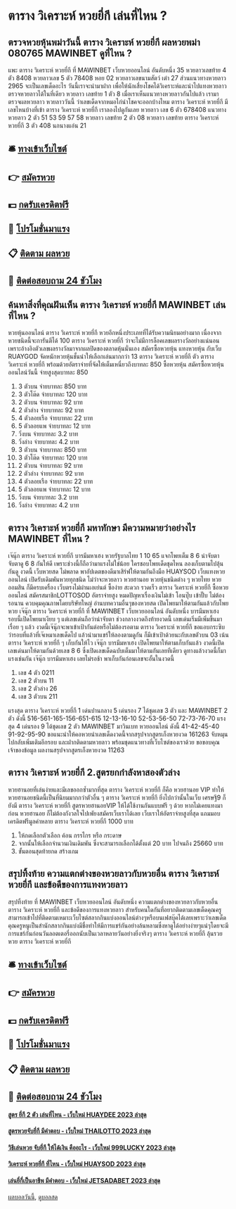 # ตาราง วิเคราะห์ หวยยี่กี เล่นที่ไหน ?
## ตรวจหวยหุ้นพม่าวันนี้ ตาราง วิเคราะห์ หวยยี่กี ผลหวยพม่า 080765 MAWINBET ดูที่ไหน ?
แพะ ตาราง วิเคราะห์ หวยยี่กี ที่ MAWINBET เว็บหวยออนไลน์ อันดับหนึ่ง 35
หวยลาวเลขท้าย 4 ตัว 8408
หวยลาวเลข 5 ตัว 78408
หอย 02
หวยลาวเลขนามสัตว์
เต๋า 27
ส่วนแนวทางหวยลาว 2965 จะเป็นเลขเด็ดอะไร วันนี้เราจะนำมาฝาก เพื่อให้นักเสี่ยงโชคได้วิเคราะห์และนำไปแทงหวยลาว ตรวจหวยลาวได้ในที่เดียว
หวยลาว เลขท้าย 1 ตัว 8
เมื่อเราเห็นแนวทางหวยลาวกันไปแล้ว เรามาตรวจผลหวยลาว หวยลาววันนี้ ว่าเลขเด็ดจากหมอไก่นำโชคจะออกบ้างไหม ตาราง วิเคราะห์ หวยยี่กี มีเลขไหนบ้างที่เข้า ตาราง วิเคราะห์ หวยยี่กี เราลองไปดูกันเลย
หวยลาว เลข 6 ตัว 678408
แนวทางหวยลาว 2 ตัว 51 53 59 57 58
หวยลาว เลขท้าย 2 ตัว 08
หวยลาว เลขท้าย ตาราง วิเคราะห์ หวยยี่กี 3 ตัว 408
นกนางแอ่น 21

## 🛎 [ทางเข้าเว็บไซต์](https://bit.ly/3BG5bNw)
## 👉 [สมัครหวย](https://bit.ly/3BG5bNw)
## 💵 [กดรับเครดิตฟรี](https://bit.ly/3C3mvgS)
## 👑 [โปรโมชั่นมาแรง](https://bit.ly/3C3mvgS)
## 📋 [ติดตาม ผลหวย](https://bit.ly/3C3mvgS)
## 📱 [ติดต่อสอบถาม 24 ชัวโมง](https://bit.ly/3C3mvgS)

## ค้นหาสิ่งที่คุณฝันเห็น ตาราง วิเคราะห์ หวยยี่กี MAWINBET เล่นที่ไหน ?
หวยหุ้นออนไลน์ ตาราง วิเคราะห์ หวยยี่กี หวยอีกหนึ่งประเภทที่ได้รับความนิยมอย่างมาก เนื่องจากหวยชนิดนี้จะการันตีได้ 100 ตาราง วิเคราะห์ หวยยี่กี ว่าจะไม่มีการล็อคเลขผลรางวัลอย่างแน่นอนเพราะอ้างอิงตัวเลขผลรางวัลมาจากผลปิดของตลาดหุ้นนั่นเอง สมัครซื้อหวยหุ้น แทงหวยหุ้น กับเว็บ RUAYGOD จัดหนักหวยหุ้นชั้นนำให้เลือกเล่นมากกว่า 13 ตาราง วิเคราะห์ หวยยี่กี ตัว ตาราง วิเคราะห์ หวยยี่กี พร้อมด้วยอัตราจ่ายที่จัดให้เต็มเหนี่ยวถึงบาทละ 850
ซื้อหวยหุ้น สมัครซื้อหวยหุ้นออนไลน์วันนี้ จ่ายสูงสุดบาทละ 850
1. 3 ตัวบน จ่ายบาทละ 850 บาท
2. 3 ตัวโต๊ด จ่ายบาทละ 120 บาท
3. 2 ตัวบน จ่ายบาทละ 92 บาท
4. 2 ตัวล่าง จ่ายบาทละ 92 บาท
5. 4 ตัวลอยเรือ จ่ายบาทละ 22 บาท
6. 5 ตัวลอยแพ จ่ายบาทละ 12 บาท
7. วิ่งบน จ่ายบาทละ 3.2 บาท
8. วิ่งล่าง จ่ายบาทละ 4.2 บาท
9. 3 ตัวบน จ่ายบาทละ 850 บาท
10. 3 ตัวโต๊ด จ่ายบาทละ 120 บาท
11. 2 ตัวบน จ่ายบาทละ 92 บาท
12. 2 ตัวล่าง จ่ายบาทละ 92 บาท
13. 4 ตัวลอยเรือ จ่ายบาทละ 22 บาท
14. 5 ตัวลอยแพ จ่ายบาทละ 12 บาท
15. วิ่งบน จ่ายบาทละ 3.2 บาท
16. วิ่งล่าง จ่ายบาทละ 4.2 บาท

## ตาราง วิเคราะห์ หวยยี่กี มหาทักษา มีความหมายว่าอย่างไร MAWINBET ที่ไหน ?
เจ๊นุ๊ก ตาราง วิเคราะห์ หวยยี่กี บารมีมหาเฮง หวยรัฐบาลไทย 1 10 65 แจกโพยเต็ม 8 6 น่าจับตา จับตาดู 6 8 กันให้ดี เพราะช่วงนี้ก็ถือว่ามาแรงไม่ใช่น้อย ใครชอบโพยเด็ดชุดไหน ลองเก็บตามไปลุ้นกันดู งวดนี้ เว็บหวยสด ไม่พลาด พาอัปเดตของดีมาเสิร์ฟให้ตามกันถึงมือ HUAYSOD เว็บแทงหวย ออนไลน์ เปิดรับเดิมพันหวยทุกชนิด ไม่ว่าจะหวยลาว หวยฮานอย หวยหุ้นชนิดต่าง ๆ หวยไทย หวยออมสิน ก็มีครบเครื่อง เว็บตรงไม่ผ่านเอเย่นต์ ซื้อง่าย สะดวก รวดเร็ว ตาราง วิเคราะห์ หวยยี่กี ซื้อหวยออนไลน์ สมัครสมาชิกLOTTOSOD อัตราจ่ายสูง หมดปัญหาเรื่องเงินไม่เข้า โอนปุ๊บ เข้าปั๊บ ไม่ต้องรอนาน ควบคุมคุณภาพโดยบริษัทใหญ่
อ่านบทความอื่นๆของหวยสด
เปิดโพยมาให้ตามกันแล้วกับโพยหวย เจ๊นุ๊ก ตาราง วิเคราะห์ หวยยี่กี ที่ MAWINBET เว็บหวยออนไลน์ อันดับหนึ่ง บารมีมหาเฮง รอบนี้เปิดโพยมาเงียบ ๆ แต่เลขเด่นถือว่าน่าจับตา ช่วงกลางงวดถึงท้ายงวดนี้ เลขเด่นเริ่มมีเพิ่มขึ้นมาเรื่อย ๆ แล้ว งวดนี้เจ๊นุ๊กจะพาเข้าเป้ากันต่อหรือไม่ต้องรอตาม ตาราง วิเคราะห์ หวยยี่กี ขอแอบกระซิบว่ารอบที่แล้วที่เจ๊เหมาเลขเด็ดไป แล้วนำมาแชร์ให้ลองตามดูกัน ก็มีเข้าเป้าด้วยนะกับเลขตัวบน 03 เน้น ตาราง วิเคราะห์ หวยยี่กี ๆ
เก็บกันให้ไว เจ๊นุ๊ก บารมีมหาเฮง เปิดโพยมาให้ตามเก็บกันแล้ว งวดนี้เปิดเลขเด่นมาให้ตามกันด้วยเลข 8 6 ซึ่งเปิดเลขเด็ดฉบับเต็มมาให้ตามกันเลยทีเดียว ดูทางแล้วงวดนี้ก็มาแรงเช่นกัน เจ๊นุ๊ก บารมีมหาเฮง เลยไม่รอช้า พาเก็บกันก่อนเลขจะอั้นในงวดนี้
1. เลข 4 ตัว 0211
2. เลข 2 ตัวบน 11
3. เลข 2 ตัวล่าง 26
4. เลข 3 ตัวบน 211

แรงสุด ตาราง วิเคราะห์ หวยยี่กี 1 เด่นปานกลาง 5 เด่นรอง 7 ได้ชุดเลข 3 ตัว และ MAWINBET 2 ตัว ดังนี้
516-561-165-156-651-615
12-13-16-10
52-53-56-50
72-73-76-70
แรงสุด 4 เด่นรอง 9 ได้ชุดเลข 2 ตัว MAWINBET มาวินเบท หวยออนไลน์ ดังนี้
41-42-45-40
91-92-95-90
ขอแนะนำให้คอหวยนำเลขเด็ดงวดนี้จากสรุปจากสูตรเก็งหวยงวด 161263 จับหมุนไปกลับเพิ่มเติมอีกรอบ และฝากติดตามหวยลาว พร้อมชุดแนวทางที่เว็บไซต์ของเราด้วย
ขอขอบคุณเจ้าของข้อมูล
ผลงานสรุปจากสูตรเก็งหวยงวด 11263


## ตาราง วิเคราะห์ หวยยี่กี 2.สูตรยกกำลังหาสองตัวล่าง
หวยฮานอยที่เล่นง่ายและมีเลขออกซ้ำมากที่สุด ตาราง วิเคราะห์ หวยยี่กี ก็คือ หวยฮานอย VIP ทำให้หวยฮานอยชนิดนี้เป็นที่นิยมมากกว่าตัวอื่น ๆ ตาราง วิเคราะห์ หวยยี่กี ยิ่งไปกว่านั้นในเว็บ เศรษฐี9 ก็ยังมี ตาราง วิเคราะห์ หวยยี่กี สูตรหวยฮานอยVIP ให้ได้ใช้งานกันแบบฟรี ๆ ด้วย หากไม่เคยแทงมาก่อน หวยฮานอย ก็ไม่ต้องกังวลใจไปเพัยงสมัครเว็บเราได้เลย เว็บเราให้อัตราจ่ายสูงที่สุด แถมมอบเครดิตฟรีมูลค่าหลาย ตาราง วิเคราะห์ หวยยี่กี 1000 บาท
1. ให้กดเลือกตัวเลือก ค้อน กรรไกร หรือ กระดาษ
2. จากนั้นให้เลือกจำนวนเงินเดิมพัน ซึ่งจะสามารถเลือกได้ตั้งแต่ 20 บาท ไปจนถึง 25660 บาท
3. ขั้นตอนสุดท้ายกด สร้างเกม

## สรุปทิ้งท้าย ความแตกต่างของหวยลาวกับหวยอื่น ตาราง วิเคราะห์ หวยยี่กี และข้อดีของการแทงหวยลาว
สรุปทิ้งท้าย ที่ MAWINBET เว็บหวยออนไลน์ อันดับหนึ่ง ความแตกต่างของหวยลาวกับหวยอื่น ตาราง วิเคราะห์ หวยยี่กี และข้อดีของการแทงหวยลาว สำหรับคนใดกันที่อยากติดตามเลขเด็ดคุณครูสามารถเข้าไปที่ติดตามเหมาะเว็บไซต์สลากกินแบ่งออนไลน์ต่างๆหรือบนเฟสบุ๊คได้เลยเพราะว่าเลขเด็ดคุณครูหนูเป็นสำนักสลากกินแบ่งมีชื่อทำให้มีการแชร์กันอย่างล้นหลามซึ่งหาดูได้อย่างง่ายๆแน่ๆโดยจะมีการแชร์กันก่อนวันลอตเตอรี่ออกนับเป็นเวลาหลายวันอย่างยิ่งจริงๆ ตาราง วิเคราะห์ หวยยี่กี ลุ้นรวยหวย ตาราง วิเคราะห์ หวยยี่กี

## 🛎 [ทางเข้าเว็บไซต์](https://bit.ly/3BG5bNw)
## 👉 [สมัครหวย](https://bit.ly/3BG5bNw)
## 💵 [กดรับเครดิตฟรี](https://bit.ly/3C3mvgS)
## 👑 [โปรโมชั่นมาแรง](https://bit.ly/3C3mvgS)
## 📋 [ติดตาม ผลหวย](https://bit.ly/3C3mvgS)
## 📱 [ติดต่อสอบถาม 24 ชัวโมง](https://bit.ly/3C3mvgS)

#### [สูตร ยี่กี 2 ตัว เล่นที่ไหน - เว็บใหม่ HUAYDEE 2023 ล่าสุด](https://atom.io/themes/สูตร%20ยี่กี%202%20ตัว%20เล่นที่ไหน%20-%20เว็บใหม่%20huaydee%202023%20ล่าสุด)
#### [สูตรหวยจับยี่กี มีคำตอบ - เว็บใหม่ THAILOTTO 2023 ล่าสุด](https://atom.io/themes/สูตรหวยจับยี่กี%20มีคำตอบ%20-%20เว็บใหม่%20thailotto%202023%20ล่าสุด)
#### [วิธีเล่นหวย จับยี่กี ให้ได้เงิน คืออะไร - เว็บใหม่ 999LUCKY 2023 ล่าสุด](https://atom.io/themes/วิธีเล่นหวย%20จับยี่กี%20ให้ได้เงิน%20คืออะไร%20-%20เว็บใหม่%20999lucky%202023%20ล่าสุด)
#### [วิเคราะห์ หวยยี่กี ที่ไหน - เว็บใหม่ HUAYSOD 2023 ล่าสุด](https://atom.io/themes/วิเคราะห์%20หวยยี่กี%20ที่ไหน%20-%20เว็บใหม่%20huaysod%202023%20ล่าสุด)
#### [เล่นยี่กี่เป็นอาชีพ มีคำตอบ - เว็บใหม่ JETSADABET 2023 ล่าสุด](https://atom.io/themes/เล่นยี่กี่เป็นอาชีพ%20มีคำตอบ%20-%20เว็บใหม่%20jetsadabet%202023%20ล่าสุด)

[ผลบอลวันนี้](https://siamsport.tv "ผลบอลวันนี้"), [ดูบอลสด](https://siamsport.tv/ดูบอลสด "ดูบอลสด")